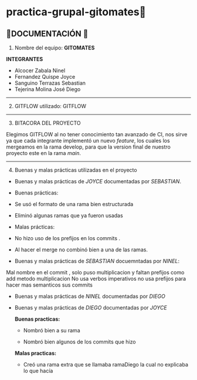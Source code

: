 # practica-grupal-gitomates🍅

## 🍅DOCUMENTACIÓN 🍅

1. Nombre del equipo: **GITOMATES**
   
**INTEGRANTES**
- Alcocer Zabala Ninel 
- Fernandez Quispe Joyce 
- Sanguino Terrazas Sebastian
- Tejerina Molina José Diego
---
    
2. GITFLOW utilizado: GITFLOW 
---

3. BITACORA DEL PROYECTO
   
Elegimos GITFLOW al no tener conocimiento tan avanzado de CI, nos sirve ya que cada integrante implementó un nuevo *feature*, los cuales los mergeamos en la rama develop, para que la version final de nuestro proyecto este en la rama *main*. 




---
4. Buenas y malas prácticas utilizadas en el proyecto
- Buenas y malas prácticas de *JOYCE* documentadas por *SEBASTIAN*.
- Buenas prácticas:
- Se usó el formato de una rama bien estructurada
- Eliminó algunas ramas que ya fueron usadas
- Malas prácticas:
- No hizo uso de los prefijos en los commits .
- Al hacer el merge no combinó bien a una de las ramas.

- Buenas y malas prácticas de *SEBASTIAN* docuemntadas por *NINEL*:
  
Mal nombre en el commit , solo puso multiplicacion y faltan prefijos como add metodo multiplicacion
No usa verbos imperativos
no usa prefijos para hacer mas semanticos sus commits

- Buenas y malas prácticas de *NINEL* documentadas por *DIEGO*
       
- Buenas y malas prácticas de *DIEGO* documentadas por *JOYCE*

   **Buenas practicas:**
  * Nombró bien a su rama

  * Nombró bien algunos de los commits que hizo
  
   **Malas practicas:**
  
  * Creó una rama extra que se llamaba ramaDiego la cual no explicaba lo que hacía

